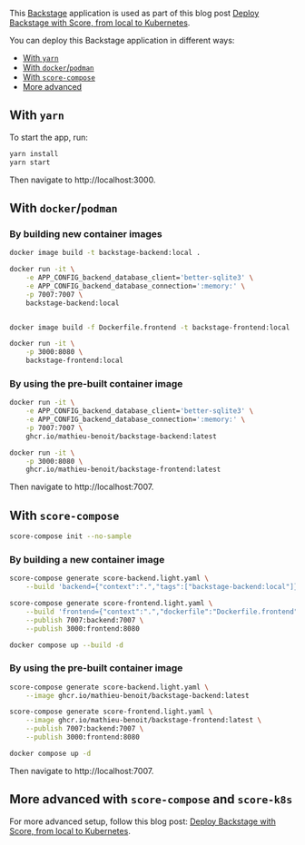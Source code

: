 This [Backstage](https://backstage.io) application is used as part of this blog post [Deploy Backstage with Score, from local to Kubernetes](https://medium.com/@mabenoit/deploy-backstage-with-score-45bb2d7c2d90).

You can deploy this Backstage application in different ways:
- [With `yarn`](#with-yarn)
- [With `docker`/`podman`](#with-dockerpodman)
- [With `score-compose`](#with-score-compose)
- [More advanced](#more-advanced)

## With `yarn`

To start the app, run:

```sh
yarn install
yarn start
```

Then navigate to http://localhost:3000.

## With `docker`/`podman`

### By building new container images

```sh
docker image build -t backstage-backend:local .

docker run -it \
    -e APP_CONFIG_backend_database_client='better-sqlite3' \
    -e APP_CONFIG_backend_database_connection=':memory:' \
    -p 7007:7007 \
    backstage-backend:local


docker image build -f Dockerfile.frontend -t backstage-frontend:local .

docker run -it \
    -p 3000:8080 \
    backstage-frontend:local
```

### By using the pre-built container image

```sh
docker run -it \
    -e APP_CONFIG_backend_database_client='better-sqlite3' \
    -e APP_CONFIG_backend_database_connection=':memory:' \
    -p 7007:7007 \
    ghcr.io/mathieu-benoit/backstage-backend:latest

docker run -it \
    -p 3000:8080 \
    ghcr.io/mathieu-benoit/backstage-frontend:latest
```

Then navigate to http://localhost:7007.

## With `score-compose`

```bash
score-compose init --no-sample
```

### By building a new container image

```bash
score-compose generate score-backend.light.yaml \
    --build 'backend={"context":".","tags":["backstage-backend:local"]}'

score-compose generate score-frontend.light.yaml \
    --build 'frontend={"context":".","dockerfile":"Dockerfile.frontend","tags":["backstage-frontend:local"]}' \
    --publish 7007:backend:7007 \
    --publish 3000:frontend:8080
```

```bash
docker compose up --build -d
```

### By using the pre-built container image

```bash
score-compose generate score-backend.light.yaml \
    --image ghcr.io/mathieu-benoit/backstage-backend:latest

score-compose generate score-frontend.light.yaml \
    --image ghcr.io/mathieu-benoit/backstage-frontend:latest \
    --publish 7007:backend:7007 \
    --publish 3000:frontend:8080
```

```bash
docker compose up -d
```

Then navigate to http://localhost:7007.

## More advanced with `score-compose` and `score-k8s`

For more advanced setup, follow this blog post: [Deploy Backstage with Score, from local to Kubernetes](https://medium.com/@mabenoit/deploy-backstage-with-score-45bb2d7c2d90).
